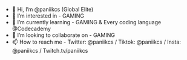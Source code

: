 - 👋 Hi, I’m @paniikcs (Global Elite)
- 👀 I’m interested in - GAMING 
- 🌱 I’m currently learning - GAMING & Every coding language @Codecademy
- 💞️ I’m looking to collaborate on - GAMING
- 📫 How to reach me - Twitter: @paniikcs / Tiktok: @paniikcs / Insta: @paniikcs / Twitch.tv/paniikcs

<!---
paniikcs/paniikcs is a ✨ special ✨ repository because its `README.md` (this file) appears on your GitHub profile.
You can click the Preview link to take a look at your changes.
--->
